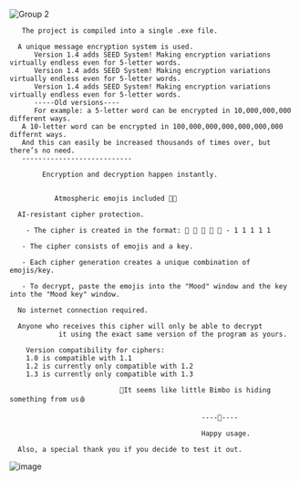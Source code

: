 ![Group 2](https://github.com/user-attachments/assets/d6874b59-7935-4b95-ae63-9dad50aea407)
      
       The project is compiled into a single .exe file.

      A unique message encryption system is used.
          Version 1.4 adds SEED System! Making encryption variations virtually endless even for 5-letter words.
          Version 1.4 adds SEED System! Making encryption variations virtually endless even for 5-letter words.
          Version 1.4 adds SEED System! Making encryption variations virtually endless even for 5-letter words.
          -----Old versions----
          For example: a 5-letter word can be encrypted in 10,000,000,000 different ways.
       A 10-letter word can be encrypted in 100,000,000,000,000,000,000 differnt ways.
       And this can easily be increased thousands of times over, but there’s no need.
       ---------------------------
          
            Encryption and decryption happen instantly.
            
            
               Atmospheric emojis included 💞👠
               
      AI-resistant cipher protection.

        - The cipher is created in the format: 💋 💋 💋 💋 💋 - 1 1 1 1 1
        
       - The cipher consists of emojis and a key.
       
       - Each cipher generation creates a unique combination of emojis/key.
       
       - To decrypt, paste the emojis into the "Mood" window and the key into the "Mood key" window.
       
      No internet connection required.
                                
      Anyone who receives this cipher will only be able to decrypt 
                it using the exact same version of the program as yours.
                                
        Version compatibility for ciphers: 
        1.0 is compatible with 1.1
        1.2 is currently only compatible with 1.2
        1.3 is currently only compatible with 1.3
        
                               💖It seems like little Bimbo is hiding something from us🩸
                                                                    
                                                   ----🔴----
                                                                                          
                                                   Happy usage.

      Also, a special thank you if you decide to test it out.

![image](https://github.com/user-attachments/assets/94c2407e-edc4-4ce8-8e2c-1e642654a981)



